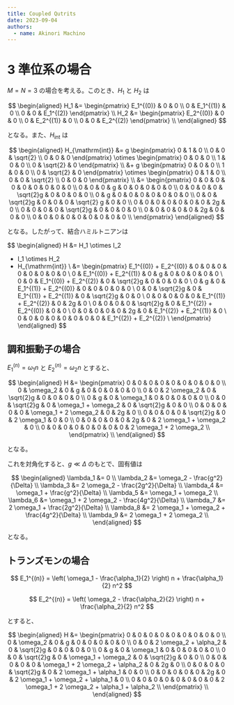 ```yaml
---
title: Coupled Qutrits
date: 2023-09-04
authors:
  - name: Akinori Machino
---
```


# 3 準位系の場合

$M=N=3$ の場合を考える。このとき、$H_1$ と $H_2$ は

$$
\begin{aligned}
H_1 &= \begin{pmatrix}
E_1^{(0)} & 0 & 0 \\
0 & E_1^{(1)} & 0 \\
0 & 0 & E_1^{(2)}
\end{pmatrix} \\
H_2 &= \begin{pmatrix}
E_2^{(0)} & 0 & 0 \\
0 & E_2^{(1)} & 0 \\
0 & 0 & E_2^{(2)}
\end{pmatrix} \\
\end{aligned}
$$

となる。また、$H_{\mathrm{int}}$ は

$$
\begin{aligned}
H_{\mathrm{int}} &= g
\begin{pmatrix}
0 & 1 & 0 \\
0 & 0 & \sqrt{2} \\
0 & 0 & 0
\end{pmatrix}
\otimes
\begin{pmatrix}
0 & 0 & 0 \\
1 & 0 & 0 \\
0 & \sqrt{2} & 0
\end{pmatrix} \\
&+ g
\begin{pmatrix}
0 & 0 & 0 \\
1 & 0 & 0 \\
0 & \sqrt{2} & 0
\end{pmatrix}
\otimes
\begin{pmatrix}
0 & 1 & 0 \\
0 & 0 & \sqrt{2} \\
0 & 0 & 0
\end{pmatrix} \\
&=
\begin{pmatrix}
0 & 0 & 0 & 0 & 0 & 0 & 0 & 0 & 0 \\
0 & 0 & 0 & g & 0 & 0 & 0 & 0 & 0 \\
0 & 0 & 0 & 0 & \sqrt{2}g & 0 & 0 & 0 & 0 \\
0 & g & 0 & 0 & 0 & 0 & 0 & 0 & 0 \\
0 & 0 & \sqrt{2}g & 0 & 0 & 0 & \sqrt{2} g & 0 & 0 \\
0 & 0 & 0 & 0 & 0 & 0 & 0 & 2g & 0 \\
0 & 0 & 0 & 0 & \sqrt{2}g & 0 & 0 & 0 & 0 \\
0 & 0 & 0 & 0 & 0 & 2g & 0 & 0 & 0 \\
0 & 0 & 0 & 0 & 0 & 0 & 0 & 0 & 0 \\
\end{pmatrix}
\end{aligned}
$$

となる。したがって、結合ハミルトニアンは

$$
\begin{aligned}
H &= H_1 \otimes I_2
+ I_1 \otimes H_2
+ H_{\mathrm{int}} \\
&= \begin{pmatrix}
E_1^{(0)} + E_2^{(0)} & 0 & 0 & 0 & 0 & 0 & 0 & 0 & 0 \\
0 & E_1^{(0)} + E_2^{(1)} & 0 & g & 0 & 0 & 0 & 0 & 0 \\
0 & 0 & E_1^{(0)} + E_2^{(2)} & 0 & \sqrt{2}g & 0 & 0 & 0 & 0 \\
0 & g & 0 & E_1^{(1)} + E_2^{(0)} & 0 & 0 & 0 & 0 & 0 \\
0 & 0 & \sqrt{2}g & 0 & E_1^{(1)} + E_2^{(1)} & 0 & \sqrt{2}g & 0 & 0 \\
0 & 0 & 0 & 0 & 0 & E_1^{(1)} + E_2^{(2)} & 0 & 2g & 0 \\
0 & 0 & 0 & 0 & \sqrt{2}g & 0 & E_1^{(2)} + E_2^{(0)} & 0 & 0 \\
0 & 0 & 0 & 0 & 0 & 2g & 0 & E_1^{(2)} + E_2^{(1)} & 0 \\
0 & 0 & 0 & 0 & 0 & 0 & 0 & 0 & E_1^{(2)} + E_2^{(2)} \\
\end{pmatrix}
\end{aligned}
$$

## 調和振動子の場合

$E_1^{(n)} = \omega_1 n$ と $E_2^{(n)} = \omega_2 n$ とすると、

$$
\begin{aligned}
H &= \begin{pmatrix}
0 & 0 & 0 & 0 & 0 & 0 & 0 & 0 & 0 \\
0 & \omega_2 & 0 & g & 0 & 0 & 0 & 0 & 0 \\
0 & 0 & 2 \omega_2 & 0 & \sqrt{2}g & 0 & 0 & 0 & 0 \\
0 & g & 0 & \omega_1 & 0 & 0 & 0 & 0 & 0 \\
0 & 0 & \sqrt{2}g & 0 & \omega_1 + \omega_2 & 0 & \sqrt{2}g & 0 & 0 \\
0 & 0 & 0 & 0 & 0 & \omega_1 + 2 \omega_2 & 0 & 2g & 0 \\
0 & 0 & 0 & 0 & \sqrt{2}g & 0 & 2 \omega_1 & 0 & 0 \\
0 & 0 & 0 & 0 & 0 & 2g & 0 & 2 \omega_1 + \omega_2 & 0 \\
0 & 0 & 0 & 0 & 0 & 0 & 0 & 0 & 2 \omega_1 + 2 \omega_2 \\
\end{pmatrix} \\
\end{aligned}
$$

となる。

これを対角化すると、$g \ll \Delta$ のもとで、固有値は

$$
\begin{aligned}
\lambda_1 &= 0 \\
\lambda_2 &= \omega_2 - \frac{g^2}{\Delta} \\
\lambda_3 &= 2 \omega_2 - \frac{2g^2}{\Delta} \\
\lambda_4 &= \omega_1 + \frac{g^2}{\Delta} \\
\lambda_5 &= \omega_1 + \omega_2 \\
\lambda_6 &= \omega_1 + 2 \omega_2 - \frac{4g^2}{\Delta} \\
\lambda_7 &= 2 \omega_1 + \frac{2g^2}{\Delta} \\
\lambda_8 &= 2 \omega_1 + \omega_2 + \frac{4g^2}{\Delta} \\
\lambda_9 &= 2 \omega_1 + 2 \omega_2 \\
\end{aligned}
$$

となる。

## トランズモンの場合

$$
E_1^{(n)} = \left( \omega_1 - \frac{\alpha_1}{2} \right) n + \frac{\alpha_1}{2} n^2
$$

$$
E_2^{(n)} = \left( \omega_2 - \frac{\alpha_2}{2} \right) n + \frac{\alpha_2}{2} n^2
$$

とすると、

$$
\begin{aligned}
H &= \begin{pmatrix}
0 & 0 & 0 & 0 & 0 & 0 & 0 & 0 & 0 \\
0 & \omega_2 & 0 & g & 0 & 0 & 0 & 0 & 0 \\
0 & 0 & 2 \omega_2 + \alpha_2 & 0 & \sqrt{2}g & 0 & 0 & 0 & 0 \\
0 & g & 0 & \omega_1 & 0 & 0 & 0 & 0 & 0 \\
0 & 0 & \sqrt{2}g & 0 & \omega_1 + \omega_2 & 0 & \sqrt{2}g & 0 & 0 \\
0 & 0 & 0 & 0 & 0 & \omega_1 + 2 \omega_2 + \alpha_2 & 0 & 2g & 0 \\
0 & 0 & 0 & 0 & \sqrt{2}g & 0 & 2 \omega_1 + \alpha_1 & 0 & 0 \\
0 & 0 & 0 & 0 & 0 & 2g & 0 & 2 \omega_1 + \omega_2 + \alpha_1 & 0 \\
0 & 0 & 0 & 0 & 0 & 0 & 0 & 0 & 2 \omega_1 + 2 \omega_2 + \alpha_1 + \alpha_2 \\
\end{pmatrix} \\
\end{aligned}
$$
